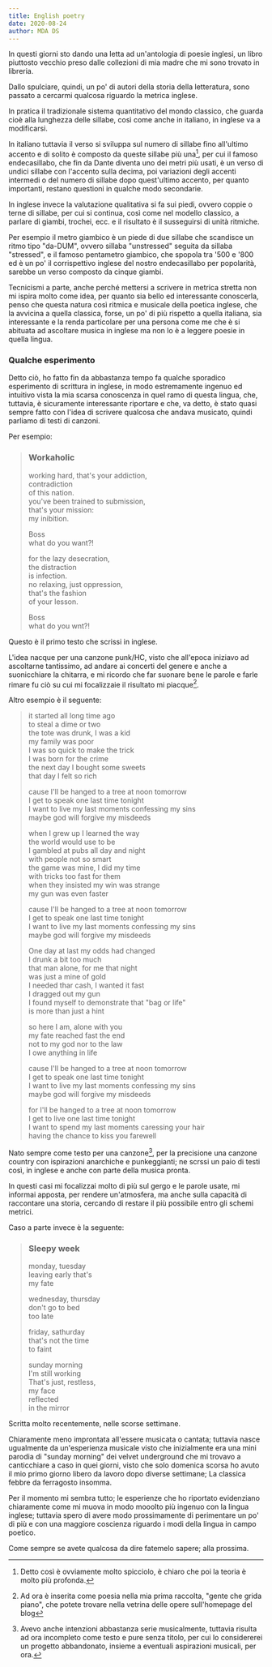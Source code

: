 ```yaml
---
title: English poetry
date: 2020-08-24
author: MDA DS
---
```


In questi giorni sto dando una letta ad un'antologia di poesie inglesi, un libro piuttosto vecchio preso dalle collezioni di mia madre che mi sono trovato in libreria.

Dallo spulciare, quindi, un po' di autori della storia della letteratura, sono passato a cercarmi qualcosa riguardo la metrica inglese.

In pratica il tradizionale sistema quantitativo del mondo classico, che guarda cioè alla lunghezza delle sillabe, così come anche in italiano, in inglese va a modificarsi.

In italiano tuttavia il verso si sviluppa sul numero di sillabe fino all'ultimo accento e di solito è composto da queste sillabe più una[^1], per cui il famoso endecasillabo, che fin da Dante diventa uno dei metri più usati, è un verso di undici sillabe con l'accento sulla decima, poi variazioni degli accenti intermedi o del numero di sillabe dopo quest'ultimo accento, per quanto importanti, restano questioni in qualche modo secondarie.

In inglese invece la valutazione qualitativa si fa sui piedi, ovvero coppie o terne di sillabe, per cui si continua, così come nel modello classico, a parlare di giambi, trochei, ecc. e il risultato è il susseguirsi di unità ritmiche.

Per esempio il metro giambico è un piede di due sillabe che scandisce un ritmo tipo "da-DUM", ovvero sillaba "unstressed" seguita da sillaba "stressed", e il famoso pentametro giambico, che spopola tra '500 e '800 ed è un po' il corrispettivo inglese del nostro endecasillabo per popolarità, sarebbe un verso composto da cinque giambi.

Tecnicismi a parte, anche perché mettersi a scrivere in metrica stretta non mi ispira molto come idea, per quanto sia bello ed interessante conoscerla, penso che questa natura così ritmica e musicale della poetica inglese, che la avvicina a quella classica, forse, un po' di più rispetto a quella italiana, sia interessante e la renda particolare per una persona come me che è si abituata ad ascoltare musica in inglese ma non lo è  a leggere poesie in quella lingua.

### Qualche esperimento

Detto ciò, ho fatto fin da abbastanza tempo fa qualche sporadico esperimento di scrittura in inglese, in modo estremamente ingenuo ed intuitivo vista la mia scarsa conoscenza in quel ramo di questa lingua, che, tuttavia, è sicuramente interessante riportare e che, va detto, è stato quasi sempre fatto con l'idea di scrivere qualcosa che andava musicato, quindi parliamo di testi di canzoni.

Per esempio:

> ### Workaholic
> 
> working hard, that's your addiction,<br>
> contradiction<br>
> of this nation.<br>
> you've been trained to submission,<br>
> that's your mission:<br>
> my inibition.<br>
>
> Boss<br>
> what do you want?!<br>
>
> for the lazy desecration,<br>
> the distraction<br>
> is infection.<br>
> no relaxing, just oppression,<br>
> that's the fashion<br>
> of your lesson.<br>
>
> Boss<br>
> what do you wnt?!<br>

Questo è il primo testo che scrissi in inglese.

L'idea nacque per una canzone punk/HC, visto che all'epoca iniziavo ad ascoltarne tantissimo, ad andare ai concerti del genere e anche a suonicchiare la chitarra, e mi ricordo che far suonare bene le parole e farle rimare fu ciò su cui mi focalizzaie il risultato mi piacque[^2].

Altro esempio è il seguente:

> it started all long time ago<br>
> to steal a dime or two<br>
> the tote was drunk, I was a kid<br>
> my family was poor<br>
> I was so quick to make the trick<br>
> I was born for the crime<br>
> the next day I bought some sweets<br>
> that day I felt so rich<br>
>
> cause I'll be hanged to a tree at noon tomorrow<br>
> I get to speak one last time tonight<br>
> I want to live my last moments confessing my sins<br>
> maybe god will forgive my misdeeds<br>
>
> when I grew up I learned the way<br>
> the world would use to be<br>
> I gambled at pubs all day and night<br>
> with people not so smart<br>
> the game was mine, I did my time<br>
> with tricks too fast for them<br>
> when they insisted my win was strange<br>
> my gun was even faster<br>
>
> cause I'll be hanged to a tree at noon tomorrow<br>
> I get to speak one last time tonight<br>
> I want to live my last moments confessing my sins<br>
> maybe god will forgive my misdeeds<br>
>
> One day at last my odds had changed<br>
> I drunk a bit too much<br>
> that man alone, for me that night<br>
> was just a mine of gold<br>
> I needed thar cash, I wanted it fast<br>
> I dragged out my gun<br>
> I found myself to demonstrate that "bag or life"<br>
> is more than just a hint<br>
>
> so here I am, alone with you<br>
> my fate reached fast the end<br>
> not to my god nor to the law<br>
> I owe anything in life<br>
>
> cause I'll be hanged to a tree at noon tomorrow<br>
> I get to speak one last time tonight<br>
> I want to live my last moments confessing my sins<br>
> maybe god will forgive my misdeeds<br>
>
> for I'll be hanged to a tree at noon tomorrow<br>
> I get to live one last time tonight<br>
> I want to spend my last moments caressing your hair<br>
> having the chance to kiss you farewell<br>

Nato sempre come testo per una canzone[^3], per la precisione una canzone country con ispirazioni anarchiche e punkeggianti; ne scrssi un paio di testi così, in inglese e anche con parte della musica pronta.

In questi casi mi focalizzai molto di più sul gergo e le parole usate, mi informai apposta, per rendere un'atmosfera, ma anche sulla capacità di raccontare una storia, cercando di restare il più possibile entro gli schemi metrici.

Caso a parte invece è la seguente:

> ### Sleepy week
>
> monday, tuesday<br>
> leaving early that's<br>
> my fate<br>
>
> wednesday, thursday<br>
> don't go to bed<br>
> too late<br>
>
> friday, sathurday<br>
> that's not the time<br>
> to faint<br>
>
> sunday morning<br>
> I'm still working<br>
> That's just, restless,<br>
> my face<br>
> reflected<br>
> in the mirror<br>

Scritta molto recentemente, nelle scorse settimane.

Chiaramente meno improntata all'essere musicata o cantata; tuttavia nasce ugualmente da un'esperienza musicale visto che inizialmente era una mini parodia di "sunday morning" dei velvet underground che mi trovavo a canticchiare a caso in quei giorni, visto che solo domenica scorsa ho avuto il mio primo giorno libero da lavoro dopo diverse settimane; La classica febbre da ferragosto insomma.

Per il momento mi sembra tutto; le esperienze che ho riportato evidenziano chiaramente come mi muova in modo mooolto più ingenuo con la lingua inglese; tuttavia spero di avere modo prossimamente di perimentare un po' di più e con una maggiore coscienza riguardo i modi della lingua in campo poetico.

Come sempre se avete qualcosa da dire fatemelo sapere; alla prossima.

[^1]: Detto così è ovviamente molto spicciolo, è chiaro che poi la teoria è molto più profonda.
[^2]: Ad ora è inserita come poesia nella mia prima raccolta, "gente che grida piano", che potete trovare nella vetrina delle opere sull'homepage del blog
[^3]: Avevo anche intenzioni abbastanza serie musicalmente, tuttavia risulta ad ora incompleto come testo e pure senza titolo, per cui lo considererei un progetto abbandonato, insieme a eventuali aspirazioni musicali, per ora.

